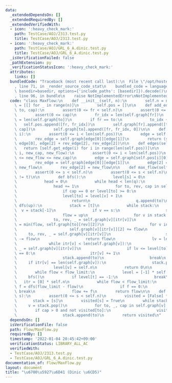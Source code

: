 ```yaml
---
data:
  _extendedDependsOn: []
  _extendedRequiredBy: []
  _extendedVerifiedWith:
  - icon: ':heavy_check_mark:'
    path: TestCase/AOJ/2313.test.py
    title: TestCase/AOJ/2313.test.py
  - icon: ':heavy_check_mark:'
    path: TestCase/AOJ/GRL_6_A.dinic.test.py
    title: TestCase/AOJ/GRL_6_A.dinic.test.py
  _isVerificationFailed: false
  _pathExtension: py
  _verificationStatusIcon: ':heavy_check_mark:'
  attributes:
    links: []
  bundledCode: "Traceback (most recent call last):\n  File \"/opt/hostedtoolcache/Python/3.10.5/x64/lib/python3.10/site-packages/onlinejudge_verify/documentation/build.py\"\
    , line 71, in _render_source_code_stat\n    bundled_code = language.bundle(stat.path,\
    \ basedir=basedir, options={'include_paths': [basedir]}).decode()\n  File \"/opt/hostedtoolcache/Python/3.10.5/x64/lib/python3.10/site-packages/onlinejudge_verify/languages/python.py\"\
    , line 96, in bundle\n    raise NotImplementedError\nNotImplementedError\n"
  code: "class MaxFlow:\n    def __init__(self, n):\n        self.n = n\n        self.graph\
    \ = [[] for _ in range(n)]\n        self.pos = []\n\n    def add_edge(self, fr,\
    \ to, cap):\n        assert(0 <= fr < self.n)\n        assert(0 <= to < self.n)\n\
    \        assert(0 <= cap)\n        fr_idx = len(self.graph[fr])\n        to_idx\
    \ = len(self.graph[to])\n        if fr == to:\n            to_idx += 1\n     \
    \   self.pos.append([fr, fr_idx])\n        self.graph[fr].append([to, to_idx,\
    \ cap])\n        self.graph[to].append([fr, fr_idx, 0])\n\n    def get_edge(self,\
    \ i):\n        assert(0 <= i < len(self.pos))\n        edge = self.graph[self.pos[i][0]][self.pos[i][1]]\n\
    \        rev_edge = self.graph[edge[0]][edge[1]]\n        return (self.pos[i][0],\
    \ edge[0], edge[2] + rev_edge[2], rev_edge[2])\n\n    def edges(self):\n     \
    \   return [self.get_edge(i) for i in range(len(self.pos))]\n\n    def change_edge(self,\
    \ i, new_cap, new_flow):\n        assert(0 <= i < len(self.pos))\n        assert(0\
    \ <= new_flow <= new_cap)\n        edge = self.graph[self.pos[i][0]][self.pos[i][1]]\n\
    \        rev_edge = self.graph[edge[0]][edge[1]]\n        edge[2] = new_cap -\
    \ new_flow\n        rev_edge[2] = new_flow\n\n    def max_flow(self, s, t, flow_limit):\n\
    \        assert(0 <= s < self.n)\n        assert(0 <= s < self.n)\n        assert(s\
    \ != t)\n\n        def bfs():\n            level[s] = 0\n            q = [s]\n\
    \            head = 0\n            while head < len(q):\n                v = q[head]\n\
    \                head += 1\n                for to, rev, cap in self.graph[v]:\n\
    \                    if cap == 0 or level[to] >= 0:\n                        continue\n\
    \                    level[to] = level[v] + 1\n                    if to == t:\n\
    \                        return\n                    q.append(to)\n\n        def\
    \ dfs(up):\n            stack = [t]\n            while stack:\n              \
    \  v = stack[-1]\n                if v == s:\n                    stack.pop()\n\
    \                    flow = up\n                    for v in stack:\n        \
    \                to, rev, _ = self.graph[v][itr[v]]\n                        flow\
    \ = min(flow, self.graph[to][rev][2])\n                    for v in stack:\n \
    \                       self.graph[v][itr[v]][2] += flow\n                   \
    \     to, rev, _ = self.graph[v][itr[v]]\n                        self.graph[to][rev][2]\
    \ -= flow\n                    return flow\n                lv = level[v]\n  \
    \              while itr[v] < len(self.graph[v]):\n                    to, rev,\
    \ _ = self.graph[v][itr[v]]\n                    if lv <= level[to] or self.graph[to][rev][2]\
    \ == 0:\n                        itr[v] += 1\n                        continue\n\
    \                    stack.append(to)\n                    break\n           \
    \     if itr[v] == len(self.graph[v]):\n                    stack.pop()\n    \
    \                level[v] = self.n\n            return 0\n\n        flow = 0\n\
    \        while flow < flow_limit:\n            level = [-1] * self.n\n       \
    \     bfs()\n            if level[t] == -1:\n                break\n         \
    \   itr = [0] * self.n\n            while flow < flow_limit:\n               \
    \ f = dfs(flow_limit - flow)\n                if f == 0:\n                   \
    \ break\n                flow += f\n        return flow\n\n    def min_cut(self,\
    \ s):\n        assert(0 <= s < self.n)\n        visited = [False] * self.n\n \
    \       stack = [s]\n        visited[s] = True\n        while stack:\n       \
    \     v = stack.pop()\n            for to, _, cap in self.graph[v]:\n        \
    \        if cap > 0 and not visited[to]:\n                    visited[to] = True\n\
    \                    stack.append(to)\n        return visited\n"
  dependsOn: []
  isVerificationFile: false
  path: Flow/MaxFlow.py
  requiredBy: []
  timestamp: '2022-01-04 20:45:42+09:00'
  verificationStatus: LIBRARY_ALL_AC
  verifiedWith:
  - TestCase/AOJ/2313.test.py
  - TestCase/AOJ/GRL_6_A.dinic.test.py
documentation_of: Flow/MaxFlow.py
layout: document
title: "\u6700\u5927\u6D41 (Dinic \u6CD5)"
---
```

